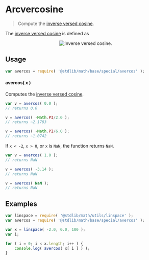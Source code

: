 # Arcvercosine

> Compute the [inverse versed cosine][inverse-versed-cosine].


<section class="intro">

The [inverse versed cosine][inverse-versed-cosine] is defined as

<!-- <equation class="equation" label="eq:arcvercosine" align="center" raw="\operatorname{avercos}(\theta) = \arccos(1+\theta)" alt="Inverse versed cosine."> -->

<div class="equation" align="center" data-raw-text="\operatorname{avercos}(\theta) = \arccos(1+\theta)" data-equation="eq:arcvercosine">
    <img src="" alt="Inverse versed cosine.">
    <br>
</div>

<!-- </equation> -->

</section>

<!-- /.intro -->


<section class="usage">

## Usage

``` javascript
var avercos = require( '@stdlib/math/base/special/avercos' );
```

#### avercos( x )

Computes the [inverse versed cosine][inverse-versed-cosine].

``` javascript
var v = avercos( 0.0 );
// returns 0.0

v = avercos( -Math.PI/2.0 );
// returns ~2.1783

v = avercos( -Math.PI/6.0 );
// returns ~1.0742
```

If `x < -2`, `x > 0`, or `x` is `NaN`, the function returns `NaN`.

``` javascript
var v = avercos( 1.0 );
// returns NaN

v = avercos( -3.14 );
// returns NaN

v = avercos( NaN );
// returns NaN
```

</section>

<!-- /.usage -->


<section class="examples">

## Examples

``` javascript
var linspace = require( '@stdlib/math/utils/linspace' );
var avercos = require( '@stdlib/math/base/special/avercos' );

var x = linspace( -2.0, 0.0, 100 );
var i;

for ( i = 0; i < x.length; i++ ) {
    console.log( avercos( x[ i ] ) );
}
```

</section>

<!-- /.examples -->


<section class="links">

[inverse-versed-cosine]: https://en.wikipedia.org/wiki/Versine

</section>

<!-- /.links -->
